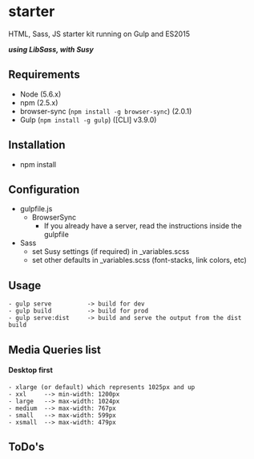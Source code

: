 starter
=======

HTML, Sass, JS starter kit running on Gulp and ES2015

***using LibSass, with Susy***

## Requirements
 - Node (5.6.x)
 - npm (2.5.x)
 - browser-sync (```npm install -g browser-sync```) (2.0.1)
 - Gulp (```npm install -g gulp```) ([CLI] v3.9.0)

## Installation
- npm install

## Configuration
- gulpfile.js
	- BrowserSync
		- If you already have a server, read the instructions inside the gulpfile
- Sass
	- set Susy settings (if required) in _variables.scss
	- set other defaults in _variables.scss (font-stacks, link colors, etc)

## Usage
```Shell
- gulp serve          -> build for dev
- gulp build          -> build for prod
- gulp serve:dist     -> build and serve the output from the dist build
```

## Media Queries list
#### Desktop first
```
- xlarge (or default) which represents 1025px and up
- xxl     --> min-width: 1200px
- large   --> max-width: 1024px
- medium  --> max-width: 767px
- small   --> max-width: 599px
- xsmall  --> max-width: 479px
```

## ToDo's
